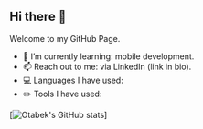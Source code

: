 ## Hi there 👋
Welcome to my GitHub Page.

- 🌱 I’m currently learning: mobile development.
- 📫 Reach out to me: via LinkedIn (link in bio).
- 💻 Languages I have used:
- ✏️ Tools I have used:

[![Otabek's GitHub stats](https://github-readme-stats.vercel.app/api?username=otabek7&show_icons=true&theme=dark)]
